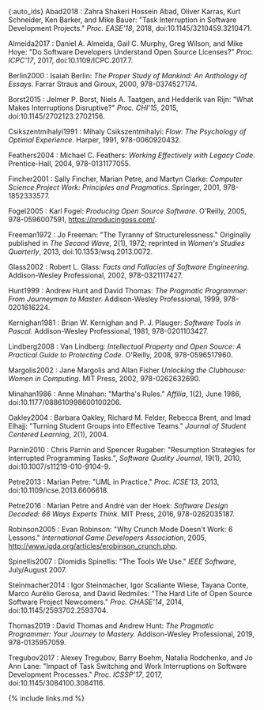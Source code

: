 ---
---

<div class="bibliography" markdown="1">

{:auto_ids}
Abad2018
:   Zahra Shakeri Hossein Abad, Oliver Karras, Kurt Schneider, Ken Barker, and Mike Bauer:
    "Task Interruption in Software Development Projects."
    *Proc. EASE'18*, 2018, doi:10.1145/3210459.3210471.

Almeida2017
:   Daniel A. Almeida, Gail C. Murphy, Greg Wilson, and Mike Hoye:
    "Do Software Developers Understand Open Source Licenses?"
    *Proc. ICPC'17*, 2017, doi:10.1109/ICPC.2017.7.

Berlin2000
:   Isaiah Berlin:
    *The Proper Study of Mankind: An Anthology of Essays*.
    Farrar Straus and Giroux, 2000, 978-0374527174.

Borst2015
:   Jelmer P. Borst, Niels A. Taatgen, and Hedderik van Rijn:
    "What Makes Interruptions Disruptive?"
    *Proc. CHI'15*, 2015, doi:10.1145/2702123.2702156.

Csikszentmihalyi1991
:   Mihaly Csikszentmihalyi:
    *Flow: The Psychology of Optimal Experience*.
    Harper, 1991, 978-0060920432.

Feathers2004
:   Michael C. Feathers:
    *Working Effectively with Legacy Code*.
    Prentice-Hall, 2004, 978-0131177055.

Fincher2001
:   Sally Fincher, Marian Petre, and Martyn Clarke:
    *Computer Science Project Work: Principles and Pragmatics*.
    Springer, 2001, 978-1852333577.

Fogel2005
:   Karl Fogel:
    *Producing Open Source Software*.
    O'Reilly, 2005, 978-0596007591, <https://producingoss.com/>.

Freeman1972
:   Jo Freeman:
    "The Tyranny of Structurelessness."
    Originally published in *The Second Wave*, 2(1), 1972;
    reprinted in *Women's Studies Quarterly*, 2013, doi:10.1353/wsq.2013.0072.

Glass2002
:   Robert L. Glass:
    *Facts and Fallacies of Software Engineering.*
    Addison-Wesley Professional, 2002, 978-0321117427.

Hunt1999
:   Andrew Hunt and David Thomas:
    *The Pragmatic Programmer: From Journeyman to Master.*
    Addison-Wesley Professional, 1999, 978-0201616224.

Kernighan1981
:   Brian W. Kernighan and P. J. Plauger:
    *Software Tools in Pascal.*
    Addison-Wesley Professional, 1981, 978-0201103427.

Lindberg2008
:   Van Lindberg: *Intellectual Property and Open Source: A Practical Guide to Protecting Code*.
    O'Reilly, 2008, 978-0596517960.

Margolis2002
:   Jane Margolis and Allan Fisher
    *Unlocking the Clubhouse: Women in Computing*.
    MIT Press, 2002, 978-0262632690.

Minahan1986
:   Anne Minahan: "Martha's Rules."
    *Affilia*, 1(2), June 1986, doi:10.1177/088610998600100206.

Oakley2004
:   Barbara Oakley, Richard M. Felder, Rebecca Brent, and Imad Elhajj:
    "Turning Student Groups into Effective Teams."
    *Journal of Student Centered Learning*, 2(1), 2004.

Parnin2010
:   Chris Parnin and Spencer Rugaber:
    "Resumption Strategies for Interrupted Programming Tasks.",
    *Software Quality Journal*, 19(1), 2010, doi:10.1007/s11219-010-9104-9.

Petre2013
:   Marian Petre:
    "UML in Practice."
    *Proc. ICSE'13*, 2013, doi:10.1109/icse.2013.6606618.

Petre2016
:   Marian Petre and André van der Hoek:
    *Software Design Decoded: 66 Ways Experts Think*.
    MIT Press, 2016, 978-0262035187.

Robinson2005
:   Evan Robinson:
    "Why Crunch Mode Doesn't Work: 6 Lessons."
    *International Game Developers Association*, 2005,
    <http://www.igda.org/articles/erobinson_crunch.php>.

Spinellis2007
:   Diomidis Spinellis:
    "The Tools We Use."
    *IEEE Software*, July/August 2007.

Steinmacher2014
:   Igor Steinmacher, Igor Scaliante Wiese, Tayana Conte, Marco Aurélio Gerosa, and David Redmiles:
    "The Hard Life of Open Source Software Project Newcomers."
    *Proc. CHASE'14*, 2014, doi:10.1145/2593702.2593704.

Thomas2019
:   David Thomas and Andrew Hunt:
    *The Pragmatic Programmer: Your Journey to Mastery.*
    Addison-Wesley Professional, 2019, 978-0135957059.

Tregubov2017
:   Alexey Tregubov, Barry Boehm, Natalia Rodchenko, and Jo Ann Lane:
    "Impact of Task Switching and Work Interruptions on Software Development Processes."
    *Proc. ICSSP'17*, 2017, doi:10.1145/3084100.3084116.

</div>

{% include links.md %}
